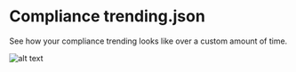 # Compliance trending.json
See how your compliance trending looks like over a custom amount of time.

![alt text](https://github.com/mmelkersen/EndpointManager/blob/main/Log%20Analytics%20Workbooks/Compliance%20trending.png)